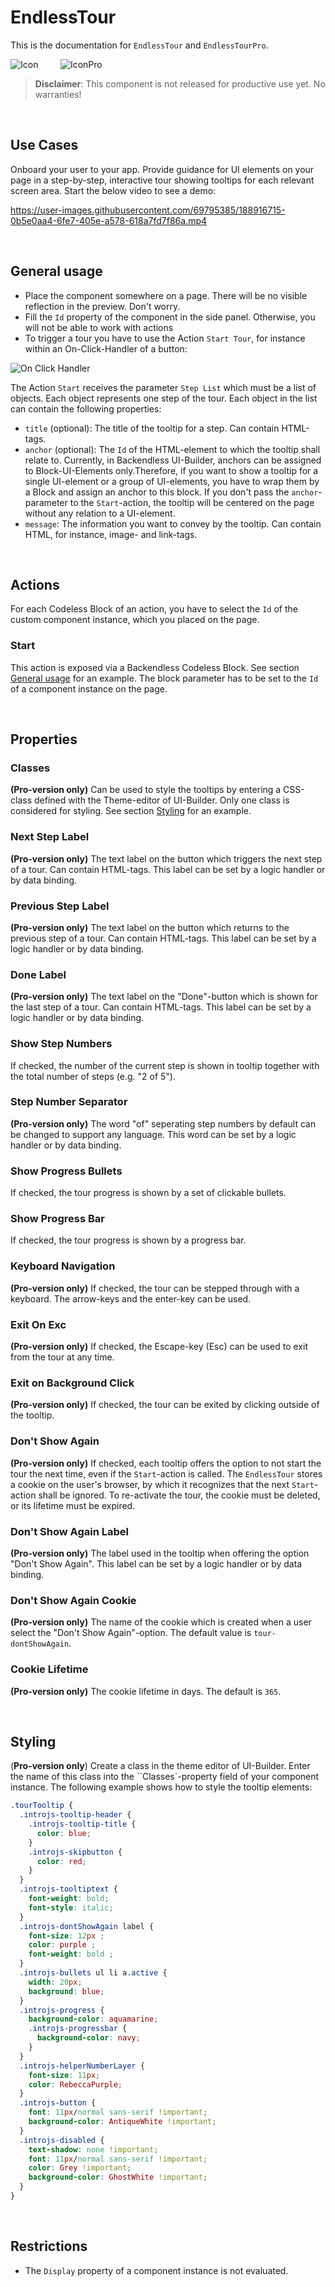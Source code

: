 # EndlessTour

This is the documentation for ``EndlessTour`` and ``EndlessTourPro``.

![Icon](./assets/iconTour.jpg) &nbsp; &nbsp; &nbsp; &nbsp;
![IconPro](./assets/iconTourPro.jpg)

>**Disclaimer**: This component is not released for productive use yet. No warranties!

<br>

## Use Cases
Onboard your user to your app. Provide guidance for UI elements on your page in a step-by-step, interactive tour showing tooltips for each relevant screen area. Start the below video to see a demo:


https://user-images.githubusercontent.com/69795385/188916715-0b5e0aa4-6fe7-405e-a578-618a7fd7f86a.mp4

<br>

## General usage
- Place the component somewhere on a page. There will be no visible reflection in the preview. Don't worry.
- Fill the ``Id`` property of the component in the side panel. Otherwise, you will not be able to work with actions
- To trigger a tour you have to use the Action ``Start Tour``, for instance within an On-Click-Handler of a button:

![On Click Handler](./assets/onClickHandler.png)

The Action ``Start`` receives the parameter ``Step List`` which must be a list of objects. Each object represents one step of the tour. Each object in the list can contain the following properties:
- ``title`` (optional): The title of the tooltip for a step. Can contain HTML-tags.
- ``anchor`` (optional): The ``Id`` of the HTML-element to which the tooltip shall relate to. Currently, in Backendless UI-Builder, anchors can be assigned to Block-UI-Elements only.Therefore, if you want to show a tooltip for a single UI-element or a group of UI-elements, you have to wrap them by a Block and assign an anchor to this block. If you don't pass the ``anchor``-parameter to  the ``Start``-action, the tooltip will be centered on the page without any relation to a UI-element.
- ``message``: The information you want to convey by the tooltip. Can contain HTML, for instance, image- and link-tags.

<br>

## Actions
For each Codeless Block of an action, you have to select the ``Id`` of the custom component instance, which you placed on the page.

### Start
This action is exposed via a Backendless Codeless Block. See section [General usage](#general-usage) for an example. The block parameter has to be set to the ``Id`` of a component instance on the page.

<br>

## Properties

### Classes
**(Pro-version only)** Can be used to style the tooltips by entering a CSS-class defined with the Theme-editor of UI-Builder. Only one class is considered for styling. See section [Styling](#styling) for an example.

### Next Step Label
**(Pro-version only)** The text label on the button which triggers the next step of a tour. Can contain HTML-tags. This label can be set by a logic handler or by data binding.

### Previous Step Label
**(Pro-version only)** The text label on the button which returns to the previous step of a tour. Can contain HTML-tags. This label can be set by a logic handler or by data binding.

### Done Label
**(Pro-version only)** The text label on the "Done"-button which is shown for the last step of a tour. Can contain HTML-tags. This label can be set by a logic handler or by data binding.

### Show Step Numbers
If checked, the number of the current step is shown in tooltip together with the total number of steps (e.g. "2 of 5").

### Step Number Separator
**(Pro-version only)** The word "of" seperating step numbers by default can be changed to support any language. This word can be set by a logic handler or by data binding.

### Show Progress Bullets
If checked, the tour progress is shown by a set of clickable bullets.

### Show Progress Bar
If checked, the tour progress is shown by a progress bar.

### Keyboard Navigation
**(Pro-version only)** If checked, the tour can be stepped through with a keyboard. The arrow-keys and the enter-key can be used.

### Exit On Exc
**(Pro-version only)** If checked, the Escape-key (Esc) can be used to exit from the tour at any time.

### Exit on Background Click
**(Pro-version only)** If checked, the tour can be exited by clicking outside of the tooltip.

### Don't Show Again
**(Pro-version only)** If checked, each tooltip offers the option to not start the tour the next time, even if the ``Start``-action is called. The ``EndlessTour`` stores a cookie on the user's browser, by which it recognizes that the next ``Start``-action shall be ignored. To re-activate the tour, the cookie must be deleted, or its lifetime must be expired.

### Don't Show Again Label
**(Pro-version only)** The label used in the tooltip when offering the option "Don't Show Again". This label can be set by a logic handler or by data binding.

### Don't Show Again Cookie
**(Pro-version only)** The name of the cookie which is created when a user select the "Don't Show Again"-option. The default value is ``tour-dontShowAgain``.

### Cookie Lifetime
**(Pro-version only)** The cookie lifetime in days. The default is ``365``.

<br>

## Styling
(**Pro-version only**)
Create a class in the theme editor of UI-Builder. Enter the name of this class into the ``Classes`-property field of your component instance. The following example shows how to style the tooltip elements:

```css
.tourTooltip {
  .introjs-tooltip-header {
    .introjs-tooltip-title {
      color: blue;
    }
    .introjs-skipbutton {
      color: red;
    }
  }
  .introjs-tooltiptext {
    font-weight: bold;
    font-style: italic;
  }
  .introjs-dontShowAgain label {
    font-size: 12px ;
    color: purple ;
    font-weight: bold ;
  }
  .introjs-bullets ul li a.active {
    width: 20px;
    background: blue;
  }
  .introjs-progress {
    background-color: aquamarine;
    .introjs-progressbar {
      background-color: navy;
    }
  }
  .introjs-helperNumberLayer {
    font-size: 11px;
    color: RebeccaPurple;
  }
  .introjs-button {
    font: 11px/normal sans-serif !important;
    background-color: AntiqueWhite !important;
  }
  .introjs-disabled {
    text-shadow: none !important;
    font: 11px/normal sans-serif !important;
    color: Grey !important;
    background-color: GhostWhite !important;
  }
}
```

<br>

## Restrictions
- The ``Display`` property of a component instance is not evaluated.

